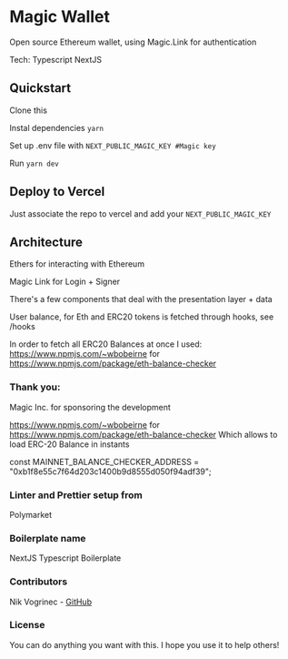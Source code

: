 # Magic Wallet

Open source Ethereum wallet, using Magic.Link for authentication

Tech:
Typescript
NextJS

## Quickstart

Clone this

Instal dependencies
`yarn`

Set up .env file with
`NEXT_PUBLIC_MAGIC_KEY #Magic key`

Run
`yarn dev`

## Deploy to Vercel

Just associate the repo to vercel and add your `NEXT_PUBLIC_MAGIC_KEY`


## Architecture

Ethers for interacting with Ethereum

Magic Link for Login + Signer

There's a few components that deal with the presentation layer + data

User balance, for Eth and ERC20 tokens is fetched through hooks, see /hooks

In order to fetch all ERC20 Balances at once I used: https://www.npmjs.com/~wbobeirne for
https://www.npmjs.com/package/eth-balance-checker

### Thank you:

Magic Inc. for sponsoring the development

https://www.npmjs.com/~wbobeirne for
https://www.npmjs.com/package/eth-balance-checker
Which allows to load ERC-20 Balance in instants

const MAINNET_BALANCE_CHECKER_ADDRESS =
"0xb1f8e55c7f64d203c1400b9d8555d050f94adf39";

### Linter and Prettier setup from

Polymarket

### Boilerplate name

NextJS Typescript Boilerplate

### Contributors

Nik Vogrinec - [GitHub](https://github.com/NikVogri)

### License

You can do anything you want with this.
I hope you use it to help others!
